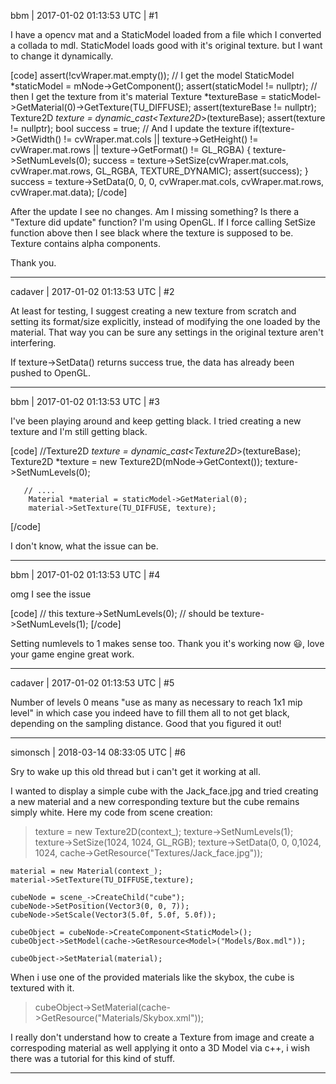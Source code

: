 bbm | 2017-01-02 01:13:53 UTC | #1

I have a opencv mat and a StaticModel loaded from a file which I converted a collada to mdl. StaticModel loads good with it's original texture. but I want to change it dynamically.

[code]
        assert(!cvWraper.mat.empty());
        // I get the model
        StaticModel *staticModel = mNode->GetComponent<StaticModel>();
        assert(staticModel != nullptr);
        // then I get the texture from it's material
        Texture *textureBase = staticModel->GetMaterial(0)->GetTexture(TU_DIFFUSE);
        assert(textureBase != nullptr);
        Texture2D *texture = dynamic_cast<Texture2D*>(textureBase);
        assert(texture != nullptr);
        bool success = true;
        // And I update the texture
        if(texture->GetWidth() != cvWraper.mat.cols ||
            texture->GetHeight() != cvWraper.mat.rows ||
            texture->GetFormat() != GL_RGBA) {
            texture->SetNumLevels(0);
            success = texture->SetSize(cvWraper.mat.cols, cvWraper.mat.rows, GL_RGBA, TEXTURE_DYNAMIC);
            assert(success);
        }
        success = texture->SetData(0, 0, 0, cvWraper.mat.cols, cvWraper.mat.rows, cvWraper.mat.data);
[/code]

After the update I see no changes.  Am I missing something? Is there a "Texture did update" function? I'm using OpenGL. If I force calling SetSize function above then I see black where the texture is supposed to be. Texture contains alpha components.

Thank you.

-------------------------

cadaver | 2017-01-02 01:13:53 UTC | #2

At least for testing, I suggest creating a new texture from scratch and setting its format/size explicitly, instead of modifying the one loaded by the material. That way you can be sure any settings in the original texture aren't interfering.

If texture->SetData() returns success true, the data has already been pushed to OpenGL.

-------------------------

bbm | 2017-01-02 01:13:53 UTC | #3

I've been playing around and keep getting black. I tried creating a new texture and I'm still getting black.

[code]
        //Texture2D *texture = dynamic_cast<Texture2D*>(textureBase);
        Texture2D *texture = new Texture2D(mNode->GetContext());
        texture->SetNumLevels(0);

       // ....
        Material *material = staticModel->GetMaterial(0);
        material->SetTexture(TU_DIFFUSE, texture);
[/code]

I don't know, what the issue can be.

-------------------------

bbm | 2017-01-02 01:13:53 UTC | #4

omg I see the issue

[code]
// this 
texture->SetNumLevels(0);
// should be
texture->SetNumLevels(1);
[/code]

Setting numlevels to 1 makes sense too. Thank you it's working now :smiley:, love your game engine great work.

-------------------------

cadaver | 2017-01-02 01:13:53 UTC | #5

Number of levels 0 means "use as many as necessary to reach 1x1 mip level" in which case you indeed have to fill them all to not get black, depending on the sampling distance. Good that you figured it out!

-------------------------

simonsch | 2018-03-14 08:33:05 UTC | #6

Sry to wake up this old thread but i can't get it working at all.

I wanted to display a simple cube with the Jack_face.jpg and tried creating a new material and a new corresponding texture but the cube remains simply white. Here my code from scene creation:

>  texture = new Texture2D(context_);
    texture->SetNumLevels(1);
    texture->SetSize(1024, 1024, GL_RGB);
    texture->SetData(0, 0, 0,1024, 1024, cache->GetResource<Image>("Textures/Jack_face.jpg"));
    
    material = new Material(context_);
    material->SetTexture(TU_DIFFUSE,texture);

    cubeNode = scene_->CreateChild("cube");
    cubeNode->SetPosition(Vector3(0, 0, 7));
    cubeNode->SetScale(Vector3(5.0f, 5.0f, 5.0f));

    cubeObject = cubeNode->CreateComponent<StaticModel>();
    cubeObject->SetModel(cache->GetResource<Model>("Models/Box.mdl"));

    cubeObject->SetMaterial(material);

When i use one of the provided materials like the skybox, the cube is textured with it.

> cubeObject->SetMaterial(cache->GetResource<Material>("Materials/Skybox.xml"));

I really don't understand how to create a Texture from image and create a correspoding material as well applying it onto a 3D Model via c++, i wish there was a tutorial for this kind of stuff.

-------------------------

